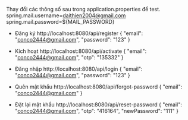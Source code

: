 Thay đổi các thông số sau trong application.properties để test.
spring.mail.username=daithien2004@gmail.com
spring.mail.password=${MAIL_PASSWORD}


* Đăng ký
http://localhost:8080/api/register
{
    "email": "conco2444@gmail.com",
    "password": "123"
}

* Kích hoạt
http://localhost:8080/api/activate
{
    "email": "conco2444@gmail.com",
    "otp": "135332"
}

* Đăng nhập
http://localhost:8080/api/login
{
    "email": "conco2444@gmail.com",
    "password": "123"
}

* Quên mật khẩu
http://localhost:8080/api/forgot-password
{
    "email": "conco2444@gmail.com"
}

* Đặt lại mật khẩu
http://localhost:8080/api/reset-password
{
    "email": "conco2444@gmail.com",
    "otp": "416164",
    "newPassword": "111"
}